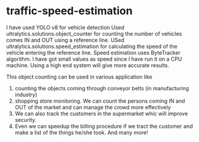 # traffic-speed-estimation
I have used YOLO v8 for vehicle detection
Used  ultralytics.solutions.object_counter for counting the number of vehicles comes IN and OUT using a reference line.
USed ultralytics.solutions.speed_estimation for calculating the speed of the vehicle entering the reference line.
Speed estimation uses ByteTracker algorithm.
I have got small values as speed since I have run it on a CPU machine. Using a high end system will give more accurate results.

This object counting can be used in various application like 
1. counting the objects coming through conveyor belts (in manufacturing industry)
2. shopping store monitoring. We can count the persons coming IN and OUT of the market and can manage the crowd more effectively
3. We can also track the customers in the supermarket  whic will improve security.
4. Even we can speedup the billing procedure if we tract the customer and make a list of the things he/she took.
And many more!
